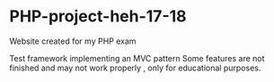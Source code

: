 # PHP-project-heh-17-18
Website created for my PHP exam

Test framework implementing an MVC pattern
Some features are not finished and may not work properly , only for educational purposes.